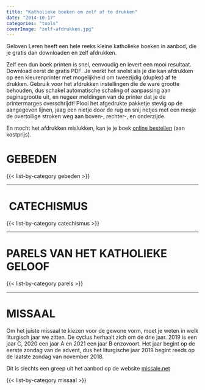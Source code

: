 ```yaml
---
title: "Katholieke boeken om zelf af te drukken"
date: "2014-10-17"
categories: "tools"
coverImage: "zelf-afdrukken.jpg"
---
```


Geloven Leren heeft een hele reeks kleine katholieke boeken in aanbod, die je gratis dan downloaden en zelf afdrukken.  

<!--more-->

Zelf een dun boek printen is snel, eenvoudig en levert een mooi resultaat. Download eerst de gratis PDF. Je werkt het snelst als je die kan afdrukken op een kleurenprinter met mogelijkheid om tweezijdig (duplex) af te drukken. Gebruik voor het afdrukken instellingen die de ware grootte behouden, dus schakel automatische schaling of aanpassing aan paginagrootte uit, en negeer meldingen van de printer dat je de printermarges overschrijdt! Plooi het afgedrukte pakketje stevig op de aangegeven lijnen, jaag een nietje door de rug en snij netjes met een mesje de overtollige stroken weg aan boven-, rechter-, en onderzijde.

En mocht het afdrukken mislukken, kan je je boek [online bestellen](http://www.missale.net/print/nl) (aan kostprijs).

# GEBEDEN

{{< list-by-category gebeden >}}

---

#  CATECHISMUS

{{< list-by-category catechismus >}}

---

# PARELS VAN HET KATHOLIEKE GELOOF

{{< list-by-category parels >}}

---

# MISSAAL

Om het juiste missaal te kiezen voor de gewone vorm, moet je weten in welk liturgisch jaar we zitten. De cyclus herhaalt zich om de drie jaar. 2019 is een jaar C, 2020 een jaar A en 2021 een jaar B enzovoort. Het jaar begint op de eerste zondag van de advent, dus het liturgische jaar 2019 begint reeds op de laatste zondag van november 2018.

Dit is slechts een greep uit het aanbod op de website [missale.net](https://missale.net/nl)

{{< list-by-category missaal >}}
